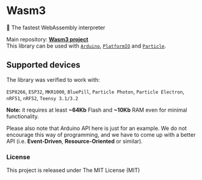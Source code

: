 # Wasm3
🚀 The fastest WebAssembly interpreter

Main repository: [**Wasm3 project**](https://github.com/wasm3/wasm3)  
This library can be used with 
[`Arduino`](https://www.arduinolibraries.info/libraries/Wasm3), 
[`PlatformIO`](https://platformio.org/lib/show/6973/Wasm3) and 
[`Particle`](https://build.particle.io/libs/Wasm3/latest/tab/example/Wasm_Blink.ino).

## Supported devices
The library was verified to work with:

`ESP8266`, `ESP32`, `MKR1000`, `BluePill`, `Particle Photon`, `Particle Electron`, `nRF51`, `nRF52`, `Teensy 3.1/3.2`

**Note:** it requires at least **~64Kb** Flash and **~10Kb** RAM even for minimal functionality.

Please also note that Arduino API here is just for an example. We do not encourage this way of programming, and we have to come up with a better API (i.e. **Event-Driven**, **Resource-Oriented** or similar).

### License
This project is released under The MIT License (MIT)
